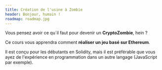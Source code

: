 ```yaml
---
title: Création de l'usine à Zombie
header: Bonjour, humain !
roadmap: roadmap.jpg
---
```


Vous pensez avoir ce qu´il faut pour devenir un **CryptoZombie**, hein ?

Ce cours vous apprendra comment **réaliser un jeu basé sur Ethereum**.

Il est conçu pour les débutants en Solidity, mais il est préférable que vous ayez de l'expérience en
programmation dans un autre langage (JavaScript par exemple).
